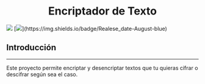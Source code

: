<h1 align="center"> Encriptador de Texto </h1>
  <p align="left">
   <img src="https://img.shields.io/badge/STATUS-%20CULMINADO-green">
    [<img src= "https://img.shields.io/badge/R-%20CULMINADO-green"">](https://img.shields.io/badge/Realese_date-August-blue)
   </p>
   
   <h2 > Introducción </h2>
   <hr> 
   <p>
      Este proyecto permite encriptar y desencriptar textos que tu quieras cifrar o descifrar según sea el caso.
   </p>
